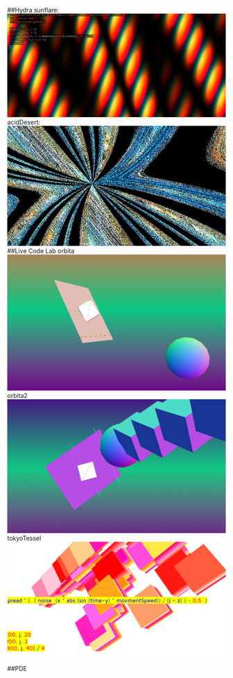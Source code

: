 ##Hydra
    sunflare: ![alt text](hydrasunflare.png)
    acidDesert: ![alt text](hydraacidDesert.png)
##Live Code Lab
    orbita ![alt text](orbita.png)
    orbita2 ![alt text](orbita2.png)
    tokyoTessel ![alt text](tokyoTessel.png)
##PDE
    